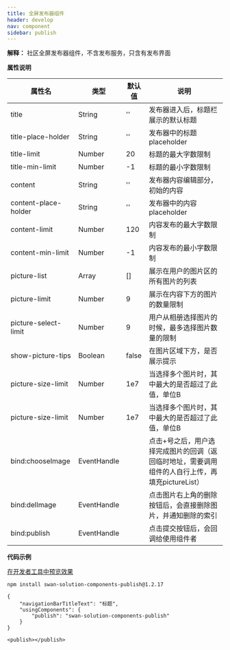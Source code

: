 ```yaml
---
title: 全屏发布器组件
header: develop
nav: component
sidebar: publish
---
```




**解释：** 社区全屏发布器组件，不含发布服务，只含有发布界面


**属性说明**

|属性名 |类型  |默认值  |说明|
|---- | ---- | ---- |---- |
|title | String |  '' | 发布器进入后，标题栏展示的默认标题 |
|title-place-holder| String | '' | 发布器中的标题placeholder |
|title-limit | Number | 20 | 标题的最大字数限制 |
|title-min-limit | Number | -1 | 标题的最小字数限制 |
|content | String | '' | 发布器内容编辑部分，初始的内容 |
|content-place-holder | String | '' |发布器中的内容placeholder|
|content-limit | Number | 120 | 内容发布的最大字数限制 |
|content-min-limit | Number | -1 | 内容发布的最小字数限制 |
|picture-list | Array | [] |展示在用户的图片区的所有图片的列表|
|picture-limit | Number | 9 |展示在内容下方的图片的数量限制|
|picture-select-limit | Number | 9 | 用户从相册选择图片的时候，最多选择图片数量的限制 |
|show-picture-tips | Boolean | false |在图片区域下方，是否展示提示|
|picture-size-limit | Number | 1e7 |当选择多个图片时，其中最大的是否超过了此值，单位B|
|picture-size-limit | Number | 1e7 |当选择多个图片时，其中最大的是否超过了此值，单位B|
|bind:chooseImage| EventHandle | | 点击+号之后，用户选择完成图片的回调（返回临时地址，需要调用组件的人自行上传，再填充pictureList） |
|bind:delImage | EventHandle |  | 点击图片右上角的删除按钮后，会直接删除图片，并通知删除的索引|
|bind:publish | EventHandle |  | 点击提交按钮后，会回调给使用组件者|

**代码示例**

<a href="swanide://fragment/0fdfa7e3dbb1373489906e74a4ba32fb1565689497911" title="在开发者工具中预览效果" target="_self">在开发者工具中预览效果</a>

```
npm install swan-solution-components-publish@1.2.17
```

```
{
    "navigationBarTitleText": "标题",
    "usingComponents": {
        "publish": "swan-solution-components-publish"
    }
}
```

```
<publish></publish>
```
